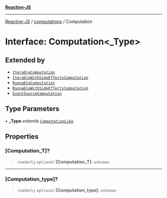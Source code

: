 [**Reactive-JS**](../../README.md)

***

[Reactive-JS](../../README.md) / [computations](../README.md) / Computation

# Interface: Computation\<_Type\>

## Extended by

- [`IterableComputation`](../Iterable/interfaces/IterableComputation.md)
- [`IterableWithSideEffectsComputation`](../Iterable/interfaces/IterableWithSideEffectsComputation.md)
- [`RunnableComputation`](../Runnable/interfaces/RunnableComputation.md)
- [`RunnableWithSideEffectsComputation`](../Runnable/interfaces/RunnableWithSideEffectsComputation.md)
- [`EventSourceComputation`](../../events/EventSource/interfaces/EventSourceComputation.md)

## Type Parameters

• **_Type** *extends* [`ComputationLike`](ComputationLike.md)

## Properties

### \[Computation\_T\]?

> `readonly` `optional` **\[Computation\_T\]**: `unknown`

***

### \[Computation\_type\]?

> `readonly` `optional` **\[Computation\_type\]**: `unknown`
